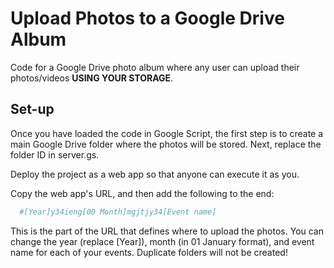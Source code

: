 
# Upload Photos to a Google Drive Album

Code for a Google Drive photo album where any user can upload their photos/videos **USING YOUR STORAGE**.






## Set-up

Once you have loaded the code in Google Script, the first step is to create a main Google Drive folder where the photos will be stored. Next, replace the folder ID in server.gs.

Deploy the project as a web app so that anyone can execute it as you.

Copy the web app's URL, and then add the following to the end:

```bash
  #[Year]y34ieng[00 Month]mgjtjy34[Event name]
```

This is the part of the URL that defines where to upload the photos. You can change the year (replace [Year]), month (in 01 January format), and event name for each of your events. Duplicate folders will not be created!
